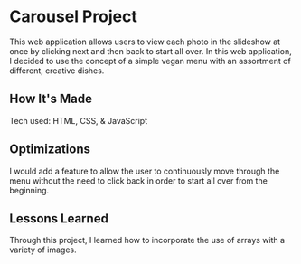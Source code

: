 # Carousel Project

This web application allows users to view each photo in the slideshow at once by clicking next and then back to start all over. In this web application, I decided to use the concept of a simple vegan menu with an assortment of different, creative dishes.

## How It's Made

Tech used: HTML, CSS, & JavaScript

## Optimizations

I would add a feature to allow the user to continuously move through the menu without the need to click back in order to start all over from the beginning.

## Lessons Learned
Through this project, I learned how to incorporate the use of arrays with a variety of images.
